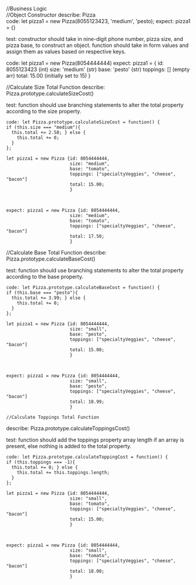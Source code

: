 //Business Logic  
  //Object Constructor 
  describe: Pizza  
  code: let pizza1 = new Pizza(8055123423, 'medium', 'pesto); 
  expect: pizza1 = {} 

  test: constructor should take in nine-digit phone number, pizza size, and pizza base, to construct an object. 
  function should take in form values and assign them as values based on respective keys. 

  code: let pizza1 = new Pizza(8054444444) 
  expect: 
  pizza1 = { 
    id: 8055123423 (int)
    size: 'medium' (str)
    base: 'pesto' (str)
    toppings: [] (empty arr)
    total: 15.00 (initially set to 15)
  }

  //Calculate Size Total Function
  describe: Pizza.prototype.calculateSizeCost()

  test: function should use branching statements to alter the total property according to the size property. 

    code: let Pizza.prototype.calculateSizeCost = function() {
    if (this.size === "medium"){
      this.total += 2.50; } else { 
        this.total += 0; 
      }
    };

    let pizza1 = new Pizza {id: 8054444444, 
                            size: "medium", 
                            base: "tomato", 
                            toppings: ["specialtyVeggies", "cheese", "bacon"]
                            total: 15.00; 
                            } 
    


    expect: pizza1 = new Pizza {id: 8054444444, 
                            size: "medium", 
                            base: "tomato", 
                            toppings: ["specialtyVeggies", "cheese", "bacon"]
                            total: 17.50; 
                            } 

  //Calculate Base Total Function
  describe: Pizza.prototype.calculateBaseCost()

  test: function should use branching statements to alter the total property according to the base property. 

    code: let Pizza.prototype.calculateBaseCost = function() {
    if (this.base === "pesto"){
      this.total += 3.99; } else { 
        this.total += 0; 
      }
    };

    let pizza1 = new Pizza {id: 8054444444, 
                            size: "small", 
                            base: "pesto", 
                            toppings: ["specialtyVeggies", "cheese", "bacon"]
                            total: 15.00; 
                            } 
    

    
    expect: pizza1 = new Pizza {id: 8054444444, 
                            size: "small", 
                            base: "pesto", 
                            toppings: ["specialtyVeggies", "cheese", "bacon"]
                            total: 18.99; 
                            } 
  
    //Calculate Toppings Total Function
  describe: Pizza.prototype.calculateToppingsCost()

  test: function should add the toppings property array length if an array is present, else nothing is added to the total property. 

    code: let Pizza.prototype.calculateToppingCost = function() {
    if (this.toppings === -1){
      this.total += 0; } else { 
        this.total += this.toppings.length; 
      }
    };

    let pizza1 = new Pizza {id: 8054444444, 
                            size: "small", 
                            base: "tomato", 
                            toppings: ["specialtyVeggies", "cheese", "bacon"]
                            total: 15.00; 
                            } 
    

    
    expect: pizza1 = new Pizza {id: 8054444444, 
                            size: "small", 
                            base: "tomato", 
                            toppings: ["specialtyVeggies", "cheese", "bacon"]
                            total: 18.00; 
                            } 
